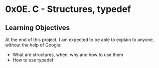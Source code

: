 <h1>0x0E. C - Structures, typedef</h1>
<h2>Learning Objectives</h2>
<p>At the end of this project, I am expected to be able to explain to anyone, without the help of Google:</p>
<ul>
<li>What are structures, when, why and how to use them</li>
<li>How to use typedef</li>
</ul>
